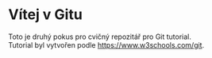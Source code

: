 # Vítej v Gitu

Toto je druhý pokus pro cvičný repozitář pro Git tutorial.</br>
Tutorial byl vytvořen podle https://www.w3schools.com/git.
